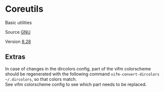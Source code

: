 # Coreutils

Basic utilities

Source [GNU](http://git.savannah.gnu.org/cgit/coreutils.git/)

Version [8.28](http://git.savannah.gnu.org/cgit/coreutils.git/tag/?h=v8.28)

## Extras

In case of changes in the dircolors config,
part of the vifm colorscheme should be regenerated
with the following command `vifm-convert-dircolors ~/.dircolors`,
so that colors match.  
See vifm colorscheme config to see which part needs to be replaced.
